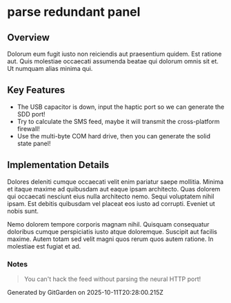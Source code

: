 # parse redundant panel

## Overview
Dolorum eum fugit iusto non reiciendis aut praesentium quidem. Est ratione aut. Quis molestiae occaecati assumenda beatae qui dolorum omnis sit et. Ut numquam alias minima qui.

## Key Features
- The USB capacitor is down, input the haptic port so we can generate the SDD port!
- Try to calculate the SMS feed, maybe it will transmit the cross-platform firewall!
- Use the multi-byte COM hard drive, then you can generate the solid state panel!

## Implementation Details
Dolores deleniti cumque occaecati velit enim pariatur saepe mollitia. Minima et itaque maxime ad quibusdam aut eaque ipsam architecto. Quas dolorem qui occaecati nesciunt eius nulla architecto nemo. Sequi voluptatem nihil ipsam. Est debitis quibusdam vel placeat eos iusto ad corrupti. Eveniet ut nobis sunt.
 Nemo dolorem tempore corporis magnam nihil. Quisquam consequatur doloribus cumque perspiciatis iusto atque doloremque. Suscipit aut facilis maxime. Autem totam sed velit magni quos rerum quos autem ratione. In molestiae est fugiat et ad.

### Notes
> You can't hack the feed without parsing the neural HTTP port!

Generated by GitGarden on 2025-10-11T20:28:00.215Z